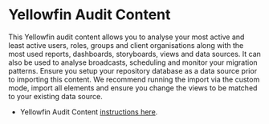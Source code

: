 Yellowfin Audit Content
====================================

This Yellowfin audit content allows you to analyse your most active and least active users, roles, groups and client organisations along with the most used reports, dashboards, storyboards, views and data sources.  It can also be used to analyse broadcasts, scheduling and monitor your migration patterns.
Ensure you setup your repository database as a data source prior to importing this content.  We recommend running the import via the custom mode, import all elements and ensure you change the views to be matched to your existing data source.

- Yellowfin Audit Content [instructions here](https://wiki.yellowfinbi.com/display/yfcurrent/Report+Audit+and+Tracking).